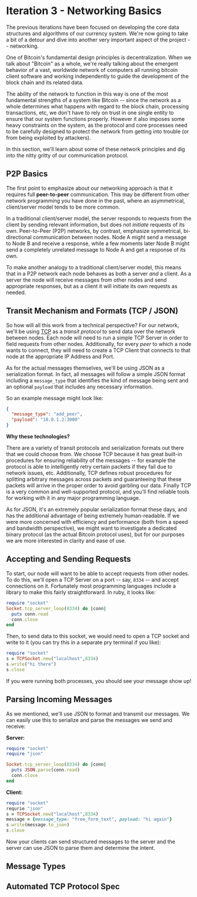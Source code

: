 # Iteration 3 - Networking Basics

The previous iterations have been focused on developing the core
data structures and algorithms of our currency system. We're now going
to take a bit of a detour and dive into another very important aspect
of the project -- networking.

One of Bitcoin's fundamental design principles is decentralization.
When we talk about "Bitcoin" as a whole, we're really talking about the emergent behavior of a vast,
worldwide network of computers all running bitcoin client software
and working independently to guide the development of the block chain
and its related data.

The ability of the network to function in this way is one of the most
fundamental strengths of a system like Bitcoin -- since the network
as a whole determines what happens with regard to the block chain,
processing transactions, etc, we don't have to rely on trust in one
single entity to ensure that our system functions properly. However
it also imposes some heavy constraints on the system, as the protocol
and core processes need to be carefully designed to protect the
network from getting into trouble (or from being exploited by attackers).

In this section, we'll learn about some of these network principles
and dig into the nitty gritty of our communication protocol.

## P2P Basics

The first point to emphasize about our networking approach is that it
requires full **peer-to-peer** communication. This may be different from
other network programming you have done in the past, where an asymmetrical,
client/server model tends to be more common.

In a traditional client/server model, the server responds to requests from the
client by sending relevant information, but does not *initiate* requests of its own.
Peer-to-Peer (P2P) networks, by contrast, emphasize symmetrical, bi-directional
communication between nodes. Node A might send a message to Node B and receive
a response, while a few moments later Node B might send a completely unrelated
message to Node A and get a response of its own.

To make another analogy to a traditional client/server model, this means that
in a P2P network each node behaves as both a server *and* a client. As a server
the node will receive messages from other nodes and send appropriate responses,
but as a client it will initiate its own requests as needed.

## Transit Mechanism and Formats (TCP / JSON)

So how will all this work from a technical perspective? For our network, we'll
be using [TCP](https://en.wikipedia.org/wiki/Transmission_Control_Protocol) as a
*transit protocol* to send data over the network between nodes. Each node will
need to run a simple TCP Server in order to field requests from other nodes.
Additionally, for every *peer* to which a node wants to connect, they will need
to create a TCP Client that connects to that node at the appropriate IP Address
and Port.

As for the actual messages themselves, we'll be using JSON as a serialization
format. In fact, all messages will follow a simple JSON format including a
`message_type` that identifies the kind of message being sent and an optional `payload`
that includes any necessary information.

So an example message might look like:

```json
{
  "message_type": "add_peer",
  "payload": "10.0.1.2:3000"
}
```

__Why these technologies?__

There are a variety of transit protocols and serialization formats out there that
we could choose from. We choose TCP because it has great built-in procedures for
ensuring reliability of the messages -- for example the protocol is able to intelligently
retry certain packets if they fail due to network issues, etc. Additionally, TCP defines
robust procedures for splitting arbitrary messages across packets and guaranteeing that
these packets will arrive in the proper order to avoid garbling our data.
Finally TCP is a very common and well-supported protocol, and you'll find reliable tools
for working with it in any major programming language.

As for JSON, it's an extremely popular serialization format these days, and has the
additional advantage of being extremely human-readable. If we were more concerned with
efficiency and performance (both from a speed and bandwidth perspective), we might want
to investigate a dedicated binary protocol (as the actual Bitcoin protocol uses), but
for our purposes we are more interested in clarity and ease of use.

## Accepting and Sending Requests

To start, our node will want to be able to accept requests from other nodes. To do
this, we'll open a TCP Server on a port -- say, `8334` -- and accept connections
on it. Fortunately most programming languages include a library to make this
fairly straightforward. In ruby, it looks like:

```ruby
require "socket"
Socket.tcp_server_loop(8334) do |conn|
  puts conn.read
  conn.close
end
```

Then, to send data to this socket, we would need to open a TCP socket
and write to it (you can try this in a separate pry terminal if you like):

```ruby
require "socket"
s = TCPSocket.new("localhost",8334)
s.write("hi there")
s.close
```

If you were running both processes, you should see your message show up!

## Parsing Incoming Messages

As we mentioned, we'll use JSON to format and transmit our messages. We
can easily use this to serialize and parse the messages we send and receive:

__Server:__

```ruby
require "socket"
require "json"

Socket.tcp_server_loop(8334) do |conn|
  puts JSON.parse(conn.read)
  conn.close
end
```

__Client:__

```ruby
require "socket"
requrie "json"
s = TCPSocket.new("localhost",8334)
message = {message_type: "free_form_text", payload: "hi again"}
s.write(message.to_json)
s.close
```

Now your clients can send structured messages to the server and the
server can use JSON to parse them and determine the intent.

## Message Types

## Automated TCP Protocol Spec

##
